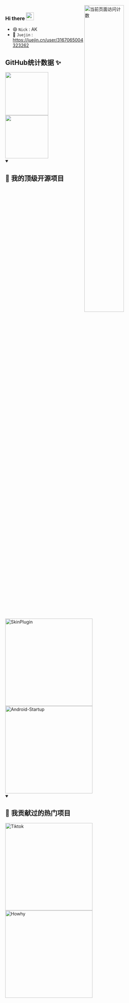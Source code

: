 <img align="right" alt="当前页面访问计数" width="50%" src="https://count.getloli.com/get/@ak-ing">

### Hi there  <img src="https://media.giphy.com/media/hvRJCLFzcasrR4ia7z/giphy.gif" width="25px" height="25px">
- 😄 `Nick` : AK
- 🎯 `Juejin` : https://juejin.cn/user/3167065004323262

## GitHub统计数据 ✨
<div>
<img align="" height="137px" src="https://github-readme-stats.vercel.app/api?username=ak-ing&hide_title=true&show_icons=true&include_all_commits=true&count_private=true&line_height=21&theme=dracula&locale=cn" />
<img align="" height="137px" src="https://github-readme-stats.vercel.app/api/top-langs/?username=ak-ing&hide_border=true&layout=compact&theme=dracula&locale=cn" />
</div>


<details open> 
  <summary><h2>📘 我的顶级开源项目</h2></summary>

  <!-- Repo info cards - https://github.com/anuraghazra/github-readme-stats -->
  <!-- Small repo cards (fork) - https://github.com/DenverCoder1/github-readme-stats -->
<div>
    <a href="https://github.com/ak-ing/SkinPlugin"><img width="278" src="https://denvercoder1-github-readme-stats.vercel.app/api/pin/?username=ak-ing&repo=SkinPlugin&theme=react&bg_color=1F222E&title_color=F85D7F&hide_border=true&icon_color=F8D866&show_icons=false" alt="SkinPlugin"></a>
    <a href="https://github.com/ak-ing/Android-Startup"><img width="278" src="https://denvercoder1-github-readme-stats.vercel.app/api/pin/?username=ak-ing&repo=Android-Startup&theme=react&bg_color=1F222E&title_color=F85D7F&hide_border=true&icon_color=F8D866&show_icons=false" alt="Android-Startup"></a>
</div>
</details> 

<details open> 
  <summary><h2>📕 我贡献过的热门项目</h2></summary>

  <!-- Small repo cards https://github.com/DenverCoder1/github-readme-stats (fork of anuraghazra/github-readme-stats) -->
  <div align="left">
    <a href="https://github.com/MaverickOrganization/Tiktok"><img width="278" src="https://denvercoder1-github-readme-stats.vercel.app/api/pin/?username=ak-ing&repo=Tiktok&theme=react&bg_color=1F222E&title_color=F85D7F&hide_border=true&icon_color=F8D866&show_icons=true" alt="Tiktok"></a>
    <a href="https://github.com/lengyingmofeng/Howhy"><img width="278" src="https://denvercoder1-github-readme-stats.vercel.app/api/pin/?username=lengyingmofeng&repo=Howhy&theme=react&bg_color=1F222E&title_color=F85D7F&hide_border=true&icon_color=F8D866&show_icons=true" alt="Howhy"></a>
  </div>
</details> 


